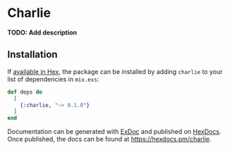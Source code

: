 # Charlie

**TODO: Add description**

## Installation

If [available in Hex](https://hex.pm/docs/publish), the package can be installed
by adding `charlie` to your list of dependencies in `mix.exs`:

```elixir
def deps do
  [
    {:charlie, "~> 0.1.0"}
  ]
end
```

Documentation can be generated with [ExDoc](https://github.com/elixir-lang/ex_doc)
and published on [HexDocs](https://hexdocs.pm). Once published, the docs can
be found at <https://hexdocs.pm/charlie>.

